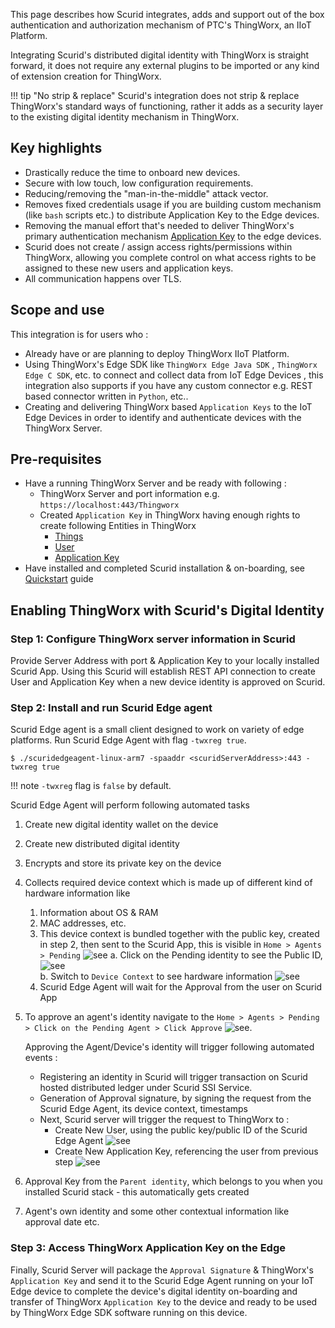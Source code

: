 This page describes how Scurid integrates, adds and support out of the box authentication and authorization mechanism of PTC's ThingWorx, an IIoT Platform.

Integrating Scurid's distributed digital identity with ThingWorx is straight forward, it does not require any external plugins to be imported or any kind of extension creation for ThingWorx.

!!! tip "No strip & replace"
    Scurid's integration does not strip & replace ThingWorx's standard ways of functioning, rather it adds as a security layer to the existing digital identity mechanism in ThingWorx.

## Key highlights
* Drastically reduce the time to onboard new devices. 
* Secure with low touch, low configuration requirements.
* Reducing/removing the "man-in-the-middle" attack vector.
* Removes fixed credentials usage if you are building custom mechanism (like `bash` scripts etc.) to distribute Application Key to the Edge devices. 
* Removing the manual effort that's needed to deliver ThingWorx's primary authentication mechanism [Application Key](https://support.ptc.com/help/thingworx/platform/r9/en/index.html#page/ThingWorx/Help/Composer/Security/ApplicationKeys/ApplicationKeys.html) to the edge devices.
* Scurid does not create / assign access rights/permissions within ThingWorx, allowing you complete control on what access rights to be assigned to these new users and application keys.
* All communication happens over TLS.


## Scope and use 

This integration is for users who :

* Already have or are planning to deploy ThingWorx IIoT Platform.
* Using ThingWorx's Edge SDK like `ThingWorx Edge Java SDK` , `ThingWorx Edge C SDK`, etc. to connect and collect data from IoT Edge Devices , this integration also supports if you have any custom connector e.g. REST based connector written in `Python`, etc.. 
* Creating and delivering ThingWorx based `Application Keys` to the IoT Edge Devices in order to identify and authenticate devices with the ThingWorx Server.

## Pre-requisites

* Have a running ThingWorx Server and be ready with following :
  * ThingWorx Server and port information e.g. `https://localhost:443/Thingworx`
  * Created `Application Key` in ThingWorx having enough rights to create following Entities in ThingWorx
    * [Things](https://support.ptc.com/help/thingworx/platform/r9/en/index.html#page/ThingWorx/Help/Composer/Things/Things.html)
    * [User](https://support.ptc.com/help/thingworx/platform/r9/en/index.html#page/ThingWorx/Help/Composer/Security/Users/Users.html)
    * [Application Key](https://support.ptc.com/help/thingworx/platform/r9/en/index.html#page/ThingWorx/Help/Composer/Security/ApplicationKeys/ApplicationKeys.html)
* Have installed and completed Scurid installation & on-boarding, see [Quickstart](quickstart.md) guide

## Enabling ThingWorx with Scurid's Digital Identity

### Step 1: Configure ThingWorx server information in Scurid 
Provide Server Address with port & Application Key to your locally installed Scurid App. Using this Scurid will establish REST API connection to create User and Application Key when a new device identity is approved on Scurid.

### Step 2: Install and run Scurid Edge agent 
Scurid Edge agent is a small client designed to work on variety of edge platforms. Run Scurid Edge Agent with flag `-twxreg true`.

```shell
$ ./scuridedgeagent-linux-arm7 -spaaddr <scuridServerAddress>:443 -twxreg true
```

!!! note
    `-twxreg` flag is `false` by default.

Scurid Edge Agent will perform following automated tasks

   1. Create new digital identity wallet on the device 
   2. Create new distributed digital identity
   3. Encrypts and store its private key on the device 
   4. Collects required device context which is made up of different kind of hardware information like
      1. Information about OS & RAM
      2. MAC addresses, etc. 
      3. This device context is bundled together with the public key, created in step 2, then sent to the Scurid App, this is visible in `Home > Agents > Pending` ![see](img/pendingagent_twx.png)
        a. Click on the Pending identity to see the Public ID, ![see](img/pendingagent_publicid_twx.png)  
        b. Switch to `Device Context` to see hardware information ![see](img/pendingagent_dc_twx.png)
      4. Scurid Edge Agent will wait for the Approval from the user on Scurid App
   5. To approve an agent's identity navigate to the `Home > Agents > Pending > Click on the Pending Agent > Click Approve` ![see](img/approvedagent_twx.png). 

      Approving the Agent/Device's identity will trigger following automated events :

      * Registering an identity in Scurid will trigger transaction on Scurid hosted distributed ledger under Scurid SSI Service.
      * Generation of Approval signature, by signing the request from the Scurid Edge Agent, its device context, timestamps
      * Next, Scurid server will trigger the request to ThingWorx to :
        * Create New User, using the public key/public ID of the Scurid Edge Agent ![see](img/twx-usercreation.png)
        * Create New Application Key, referencing the user from previous step ![see](img/applicationkey_twx.png)
   6. Approval Key from the `Parent identity`, which belongs to you when you installed Scurid stack - this automatically gets created 
   7. Agent's own identity and some other contextual information like approval date etc. 

### Step 3: Access ThingWorx Application Key on the Edge 

Finally, Scurid Server will package the `Approval Signature` & ThingWorx's `Application Key` and send it to the Scurid Edge Agent running on your IoT Edge device to complete the device's digital identity on-boarding and transfer of ThingWorx `Application Key` to the device and ready to be used by ThingWorx Edge SDK software running on this device.
    
